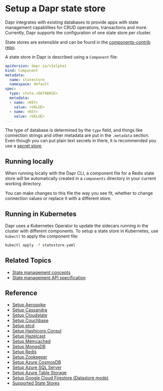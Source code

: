 # Setup a Dapr state store

Dapr integrates with existing databases to provide apps with state management capabilities for CRUD operations, transactions and more.
Currently, Dapr supports the configuration of one state store per cluster.

State stores are extensible and can be found in the [components-contrib repo](https://github.com/dapr/components-contrib).

A state store in Dapr is described using a `Component` file:

```yaml
apiVersion: dapr.io/v1alpha1
kind: Component
metadata:
  name: statestore
  namespace: default
spec:
  type: state.<DATABASE>
  metadata:
  - name: <KEY>
    value: <VALUE>
  - name: <KEY>
    value: <VALUE>
...
```

The type of database is determined by the `type` field, and things like connection strings and other metadata are put in the `.metadata` section.
Even though you can put plain text secrets in there, it is recommended you use a [secret store](../../concepts/secrets/README.md).

## Running locally

When running locally with the Dapr CLI, a component file for a Redis state store will be automatically created in a `components` directory in your current working directory.

You can make changes to this file the way you see fit, whether to change connection values or replace it with a different store.

## Running in Kubernetes

Dapr uses a Kubernetes Operator to update the sidecars running in the cluster with different components.
To setup a state store in Kubernetes, use `kubectl` to apply the component file:

```bash
kubectl apply -f statestore.yaml
```
 ## Related Topics
*  [State management concepts](../../concepts/state-management/README.md)
* [State management API specification](../../reference/api/state_api.md)

## Reference

* [Setup Aerospike](./setup-aerospike.md)
* [Setup Cassandra](./setup-cassandra.md)
* [Setup Cloudstate](./setup-cloudstate.md)
* [Setup Couchbase](./setup-couchbase.md)
* [Setup etcd](./setup-etcd.md)
* [Setup Hashicorp Consul](./setup-consul.md)
* [Setup Hazelcast](./setup-hazelcast.md)
* [Setup Memcached](./setup-memcached.md)
* [Setup MongoDB](./setup-mongodb.md)
* [Setup Redis](./setup-redis.md)
* [Setup Zookeeper](./setup-zookeeper.md)
* [Setup Azure CosmosDB](./setup-azure-cosmosdb.md)
* [Setup Azure SQL Server](./setup-sqlserver.md)
* [Setup Azure Table Storage](./setup-azure-tablestorage.md)
* [Setup Google Cloud Firestore (Datastore mode)](./setup-firestore.md)
* [Supported State Stores](./supported-state-stores.md)
